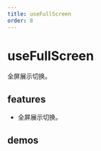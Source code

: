 ```yaml
---
title: useFullScreen
order: 8
---
```


# useFullScreen

全屏展示切换。

## features

- 全屏展示切换。

## demos

<code src="./use-fullscreen/index.tsx" />
